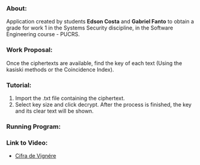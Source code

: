 ### About:

Application created by students **Edson Costa** and **Gabriel Fanto** to obtain a grade for work 1 in the Systems Security discipline, in the Software Engineering course - PUCRS.

### Work Proposal:

Once the ciphertexts are available, find the key of each text (Using the kasiski methods or the Coincidence Index).

### Tutorial:

1. Import the .txt file containing the ciphertext.
2. Select key size and click decrypt.
After the process is finished, the key and its clear text will be shown.

### Running Program:

### Link to Video:

- [Cifra de Vignére](https://youtu.be/fcRd9mfwdDs)
